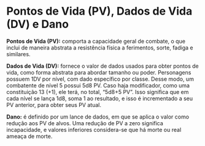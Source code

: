 # Pontos de Vida (PV), Dados de Vida (DV) e Dano

**Pontos de Vida (PV):** comporta a capacidade geral de combate, o que inclui de maneira abstrata a resistência física a ferimentos, sorte, fadiga e similares.

**Dados de Vida (DV):** fornece o valor de dados usados para obter pontos de vida, como forma abstrata para abordar tamanho ou poder. Personagens possuem 1DV por nível, com dado específico por classe. Desse modo, um combatente de nível 5 possui 5d8 PV. Caso haja modificador, como uma constituição 13 (+1), ele terá, no total, “5d8+5 PV”. Isso significa que em cada nível se lança 1d8, soma 1 ao resultado, e isso é incrementado a seu PV anterior, para obter seus PV atual.

**Dano:** é definido por um lance de dados, em que se aplica o valor como redução aos PV de alvos. Uma redução de PV a zero significa incapacidade, e valores inferiores considera-se que há morte ou real ameaça de morte.
